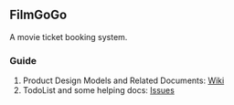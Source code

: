 ## FilmGoGo


A movie ticket booking system.

### Guide
1. Product Design Models and Related Documents: [Wiki](https://github.com/cajet/FilmGoGo/wiki)
2. TodoList and some helping docs: [Issues](https://github.com/cajet/FilmGoGo/issues)

